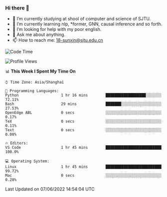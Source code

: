 ### Hi there 👋

<!--
**sunxin000/sunxin000** is a ✨ _special_ ✨ repository because its `README.md` (this file) appears on your GitHub profile.

Here are some ideas to get you started:

- 🔭 I’m currently working on ...
- 🌱 I’m currently learning ...
- 👯 I’m looking to collaborate on ...
- 🤔 I’m looking for help with ...
- 💬 Ask me about ...
- 📫 How to reach me: ...
- 😄 Pronouns: ...
- ⚡ Fun fact: ...
-->
- 🏫 I’m currently studying at shool of computer and science of SJTU.
- 🌱 I’m currently learning nlp, \*former, GNN, causal inference and so forth.
- 🤔 I’m looking for help with my poor english.
- 💬 Ask me about anything.
- 📫 How to reach me: 18-sunxin@sjtu.edu.cn
<!--START_SECTION:waka-->
![Code Time](http://img.shields.io/badge/Code%20Time-197%20hrs%2018%20mins-blue)

![Profile Views](http://img.shields.io/badge/Profile%20Views-2-blue)

📊 **This Week I Spent My Time On** 

```text
⌚︎ Time Zone: Asia/Shanghai

💬 Programming Languages: 
Python                   1 hr 16 mins        ██████████████████░░░░░░░   72.11% 
Bash                     29 mins             ███████░░░░░░░░░░░░░░░░░░   27.53% 
OpenEdge ABL             0 secs              ░░░░░░░░░░░░░░░░░░░░░░░░░   0.17% 
TeX                      0 secs              ░░░░░░░░░░░░░░░░░░░░░░░░░   0.11% 
Text                     0 secs              ░░░░░░░░░░░░░░░░░░░░░░░░░   0.08%

🔥 Editors: 
VS Code                  1 hr 45 mins        █████████████████████████   100.0%

💻 Operating System: 
Linux                    1 hr 45 mins        █████████████████████████   99.72% 
Mac                      0 secs              ░░░░░░░░░░░░░░░░░░░░░░░░░   0.28%

```


 Last Updated on 07/06/2022 14:54:04 UTC
<!--END_SECTION:waka-->
